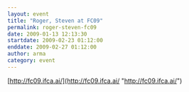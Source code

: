 ```yaml
---
layout: event
title: "Roger, Steven at FC09"
permalink: roger-steven-fc09
date: 2009-01-13 12:13:30
startdate: 2009-02-23 01:12:00
enddate: 2009-02-27 01:12:00
author: arma
category: event
---
```


[http://fc09.ifca.ai/](http://fc09.ifca.ai/ "http://fc09.ifca.ai/")
